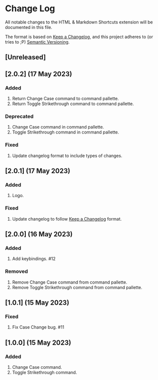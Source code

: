 # Change Log

All notable changes to the HTML & Markdown Shortcuts extension will be documented in this file.

The format is based on [Keep a Changelog](https://keepachangelog.com/en/1.0.0/), and this project adheres to (or tries to ;P) [Semantic Versioning](https://semver.org/spec/v2.0.0.html).

## [Unreleased]

## [2.0.2] (17 May 2023)

### Added

1. Return Change Case command to command pallette.
1. Return Toggle Strikethrough command to command pallette.

### Deprecated

1. Change Case command in command pallette.
1. Toggle Strikethrough command in command pallette.

### Fixed

1. Update changelog format to include types of changes.

## [2.0.1] (17 May 2023)

### Added

1. Logo.

### Fixed

1. Update changelog to follow [Keep a Changelog](https://keepachangelog.com/en/1.1.0/) format.

## [2.0.0] (16 May 2023)

### Added

1. Add keybindings. #12

### Removed

1. Remove Change Case command from command pallette.
1. Remove Toggle Strikethrough command from command pallette.

## [1.0.1] (15 May 2023)

### Fixed

1. Fix Case Change bug. #11

## [1.0.0] (15 May 2023)

### Added

1. Change Case command.
1. Toggle Strikethrough command.
